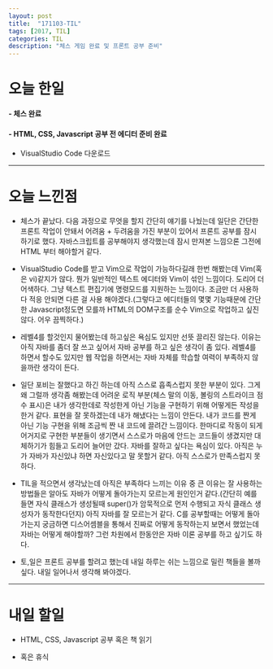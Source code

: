 ```yaml
---
layout: post
title:  "171103-TIL"
tags: [2017, TIL]
categories: TIL
description: "체스 게임 완료 및 프론트 공부 준비"
---
```


오늘 한일
========

#### - 체스 완료

#### - HTML, CSS, Javascript 공부 전 에디터 준비 완료

  - VisualStudio Code 다운로드

---

오늘 느낀점
==========

- 체스가 끝났다. 다음 과정으로 무엇을 할지 간단히 얘기를 나눴는데 일단은 간단한 프론트 작업이 안돼서 어려움 + 두려움을 가진 부분이 있어서 프론트 공부를 잠시 하기로 했다. 자바스크립트를 공부해야지 생각했는데 잠시 만져본 느낌으론 그전에 HTML 부터 해야할거 같다.

- VisualStudio Code를 받고 Vim으로 작업이 가능하다길래 한번 해봤는데 Vim(혹은 vi)같지가 않다. 뭔가 일반적인 텍스트 에디터와 Vim이 섞인 느낌이다. 도리어 더 어색하다. 그냥 텍스트 편집기에 명령모드를 지원하는 느낌이다. 조금만 더 사용하다 적응 안되면 다른 걸 사용 해야겠다.(그렇다고 에디터들의 몇몇 기능때문에 간단한 Javascript정도면 모를까 HTML의 DOM구조를 순수 Vim으로 작업하고 싶진 않다. 어우 끔찍하다.)

- 레벨4를 할것인지 물어봤는데 하고싶은 욕심도 있지만 선뜻 끌리진 않는다. 이유는 아직 자바를 좀더 잘 쓰고 싶어서 자바 공부를 하고 싶은 생각이 좀 있다. 레벨4를 하면서 할수도 있지만 웹 작업을 하면서는 자바 자체를 학습할 여력이 부족하지 않을까란 생각이 든다.

- 일단 포비는 잘했다고 하긴 하는데 아직 스스로 흡족스럽지 못한 부분이 있다. 그게 왜 그럴까 생각좀 해봤는데 어려운 로직 부분(체스 말의 이동, 볼링의 스트라이크 점수 표시)은 내가 생각한데로 작성한게 아닌 기능을 구현하기 위해 어떻게든 작성을 한거 같다. 표현을 잘 못하겠는데 내가 해냈다는 느낌이 안든다. 내가 코드를 짠게 아닌 기능 구현을 위해 조금씩 짠 내 코드에 끌려간 느낌이다. 한마디로 작동이 되게 어거지로 구현한 부분들이 생기면서 스스로가 마음에 안드는 코드들이 생겼지만 대체하기가 힘들고 도리어 늘어만 갔다. 자바를 잘하고 싶다는 욕심이 있다. 아직은 누가 자바가 자신있냐 하면 자신있다고 말 못할거 같다. 아직 스스로가 만족스럽지 못하다.

- TIL을 적으면서 생각났는데 아직은 부족하다 느끼는 이유 중 큰 이유는 잘 사용하는 방법들은 알아도 자바가 어떻게 돌아가는지 모르는게 원인인거 같다.(간단히 예를 들면 자식 클래스가 생성될때 super()가 암묵적으로 먼저 수행되고 자식 클래스 생성자가 동작한다던지) 아직 자바를 잘 모르는거 같다. C를 공부할때는 어떻게 돌아가는지 궁금하면 디스어셈블을 통해서 진짜로 어떻게 동작하는지 보면서 했었는데 자바는 어떻게 해야할까? 그런 차원에서 한동안은 자바 이론 공부를 하고 싶기도 하다.

- 토,일은 프론트 공부를 할려고 했는데 내일 하루는 쉬는 느낌으로 밀린 책들을 볼까 싶다. 내일 일어나서 생각해 봐야겠다.

---

내일 할일
=========

- HTML, CSS, Javascript 공부 혹은 책 읽기

- 혹은 휴식
